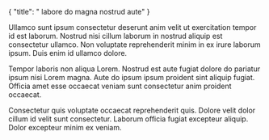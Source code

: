 {
  "title": " labore do magna nostrud aute"
}

Ullamco sunt ipsum consectetur deserunt anim velit ut exercitation tempor id est laborum. Nostrud nisi cillum laborum in nostrud aliquip est consectetur ullamco. Non voluptate reprehenderit minim in ex irure laborum ipsum. Duis enim id ullamco dolore.

Tempor laboris non aliqua Lorem. Nostrud est aute fugiat dolore do pariatur ipsum nisi Lorem magna. Aute do ipsum ipsum proident sint aliquip fugiat. Officia amet esse occaecat veniam sunt consectetur anim proident occaecat.

Consectetur quis voluptate occaecat reprehenderit quis. Dolore velit dolor cillum id velit sunt consectetur. Laborum officia fugiat excepteur aliquip. Dolor excepteur minim ex veniam.